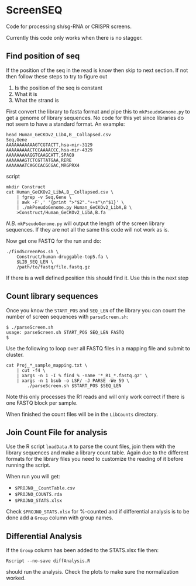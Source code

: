 # ScreenSEQ
Code for processing sh/sg-RNA or CRISPR screens. 

Currently this code only works when there is no stagger. 

## Find position of seq

If the position of the seq in the read is know then skip to next section. If not then follow these steps to try to figure out 

1. Is the position of the seq is constant
2. What it is
3. What the strand is

First convert the library to fasta format and pipe this to `mkPseudoGenome.py` to get a genome of library sequences. No code for this yet since libraries do not seem to have a standard format. An example:
```
head Human_GeCKOv2_LibA,B__Collapsed.csv
Seq,Gene
AAAAAAAAAAAGTCGTACTT,hsa-mir-3129
AAAAAAAAACTCCAAAACCC,hsa-mir-4329
AAAAAAAAAGGTCAAGCATT,SPAG9
AAAAAAAGTCTCGTTATGAA,RERE
AAAAAAATCAGCCACGCGAC,MRGPRX4
```

script 

```{bash}
mkdir Construct
cat Human_GeCKOv2_LibA,B__Collapsed.csv \
	| fgrep -v Seq,Gene \
	| awk -F',' '{print ">"$2"."++s"\n"$1}' \
	| ./mkPseudoGenome.py Human_GeCKOv2_LibA,B \
	>Construct/Human_GeCKOv2_LibA,B.fa
```

_N.B._ `mkPseudoGenome.py` will output the length of the screen library sequences. If they are not all the same this code will not work as is.

Now get one FASTQ for the run and do:
```{bash}
./findScreenPos.sh \
	Construct/human-druggable-top5.fa \
	$LIB_SEQ_LEN \
	/path/to/fastq/file.fastq.gz
```

If there is a well defined position this should find it. Use this in the next step

## Count library sequences

Once you know the `START_POS` and `SEQ_LEN` of the library you can count the number of screen sequences with `parseScreen.sh`:
```{bash}
$ ./parseScreen.sh 
usage: parseScreen.sh START_POS SEQ_LEN FASTQ
$ 
```

Use the following to loop over all FASTQ files in a mapping file and submit to cluster.
```{bash}
cat Proj_*_sample_mapping.txt \
	| cut -f4 \
	| xargs -n 1 -I % find % -name '*_R1_*.fastq.gz' \
	| xargs -n 1 bsub -o LSF/ -J PARSE -We 59 \
		./parseScreen.sh $START_POS $SEQ_LEN 
```

Note this only processes the R1 reads and will only work correct if there is one FASTQ block per sample.

When finished the count files will be in the `LibCounts` directory.

## Join Count File for analysis

Use the R script `loadData.R` to parse the count files, join them with the library sequences and make a library count table. Again due to the different formats for the library files you need to customize the reading of it before running the script. 

When run you will get:

* `$PROJNO__CountTable.csv`
* `$PROJNO_COUNTS.rda`
* `$PROJNO_STATS.xlsx`

Check `$PROJNO_STATS.xlsx` for %-counted and if differential analysis is to be done add a `Group` column with group names.

## Differential Analysis

If the `Group` column has been added to the STATS.xlsx file then:
```
Rscript --no-save diffAnalysis.R
```
should run the analysis. Check the plots to make sure the normalization worked. 



